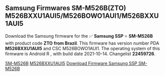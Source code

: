 <h2>Samsung Firmwares SM-M526B(ZTO) M526BXXU1AUI5/M526BOWO1AUI1/M526BXXU1AUI5</h2>
Download the Samsung firmware for the ✅ <strong>Samsung SSP </strong> ⭐ <strong>SM-M526B</strong> with product code <strong>ZTO</strong> <strong> from Brazil</strong>. This firmware has version number PDA <strong>M526BXXU1AUI5</strong> and CSC M526BOWO1AUI1. The operating system of this firmware is Android R , with build date 2021-10-14. Changelist <strong>22459726</strong>.


[SM-M526B](https://samfirm.shop/samsung/model/SM-M526B)
[M526BXXU1AUI5](https://samfirm.shop/samsung/pda/M526BXXU1AUI5)
[Download Firmware Samsung SSP SM-M526B](https://samfirm.shop/samsung/firmware/465230)
